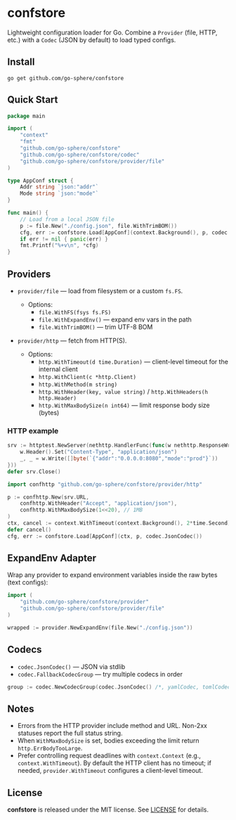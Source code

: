 # confstore

Lightweight configuration loader for Go. Combine a `Provider` (file, HTTP, etc.) with a `Codec` (JSON by default) to load typed configs.

## Install

```
go get github.com/go-sphere/confstore
```

## Quick Start

```go
package main

import (
    "context"
    "fmt"
    "github.com/go-sphere/confstore"
    "github.com/go-sphere/confstore/codec"
    "github.com/go-sphere/confstore/provider/file"
)

type AppConf struct {
    Addr string `json:"addr"`
    Mode string `json:"mode"`
}

func main() {
    // Load from a local JSON file
    p := file.New("./config.json", file.WithTrimBOM())
    cfg, err := confstore.Load[AppConf](context.Background(), p, codec.JsonCodec())
    if err != nil { panic(err) }
    fmt.Printf("%+v\n", *cfg)
}
```

## Providers

- `provider/file` — load from filesystem or a custom `fs.FS`.
  - Options:
    - `file.WithFS(fsys fs.FS)`
    - `file.WithExpandEnv()` — expand env vars in the path
    - `file.WithTrimBOM()` — trim UTF-8 BOM

- `provider/http` — fetch from HTTP(S).
  - Options:
    - `http.WithTimeout(d time.Duration)` — client-level timeout for the internal client
    - `http.WithClient(c *http.Client)`
    - `http.WithMethod(m string)`
    - `http.WithHeader(key, value string)` / `http.WithHeaders(h http.Header)`
    - `http.WithMaxBodySize(n int64)` — limit response body size (bytes)

### HTTP example

```go
srv := httptest.NewServer(nethttp.HandlerFunc(func(w nethttp.ResponseWriter, r *nethttp.Request) {
    w.Header().Set("Content-Type", "application/json")
    _, _ = w.Write([]byte(`{"addr":"0.0.0.0:8080","mode":"prod"}`))
}))
defer srv.Close()

import confhttp "github.com/go-sphere/confstore/provider/http"

p := confhttp.New(srv.URL,
    confhttp.WithHeader("Accept", "application/json"),
    confhttp.WithMaxBodySize(1<<20), // 1MB
)
ctx, cancel := context.WithTimeout(context.Background(), 2*time.Second)
defer cancel()
cfg, err := confstore.Load[AppConf](ctx, p, codec.JsonCodec())
```

## ExpandEnv Adapter

Wrap any provider to expand environment variables inside the raw bytes (text configs):

```go
import (
    "github.com/go-sphere/confstore/provider"
    "github.com/go-sphere/confstore/provider/file"
)

wrapped := provider.NewExpandEnv(file.New("./config.json"))
```

## Codecs

- `codec.JsonCodec()` — JSON via stdlib
- `codec.FallbackCodecGroup` — try multiple codecs in order

```go
group := codec.NewCodecGroup(codec.JsonCodec() /*, yamlCodec, tomlCodec, ...*/)
```

## Notes

- Errors from the HTTP provider include method and URL. Non-2xx statuses report the full status string.
- When `WithMaxBodySize` is set, bodies exceeding the limit return `http.ErrBodyTooLarge`.
- Prefer controlling request deadlines with `context.Context` (e.g., `context.WithTimeout`). By default the HTTP client has no timeout; if needed, `provider.WithTimeout` configures a client-level timeout.

## License

**confstore** is released under the MIT license. See [LICENSE](LICENSE) for details.
